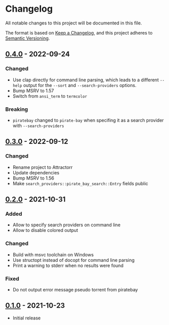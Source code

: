 # Changelog
All notable changes to this project will be documented in this file.

The format is based on [Keep a Changelog](https://keepachangelog.com/en/1.0.0/),
and this project adheres to [Semantic Versioning](https://semver.org/spec/v2.0.0.html).

## [0.4.0] - 2022-09-24

### Changed

 * Use clap directly for command line parsing, which leads to a different
   `--help` output for the `--sort` and `--search-providers` options.
 * Bump MSRV to 1.57
 * Switch from `ansi_term` to `termcolor`

### Breaking

 * `piratebay` changed to `pirate-bay` when specifing it as a search provider
   with `--search-providers` 

## [0.3.0] - 2022-09-12

### Changed

 * Rename project to Attractorr
 * Update dependencies
 * Bump MSRV to 1.56
 * Make `search_providers::pirate_bay_search::Entry` fields public

## [0.2.0] - 2021-10-31

### Added 

 * Allow to specify search providers on command line
 * Allow to disable colored output

### Changed

 * Build with msvc toolchain on Windows
 * Use structopt instead of docopt for command line parsing
 * Print a warning to stderr when no results were found

### Fixed

 * Do not output error message pseudo torrent from piratebay

## [0.1.0] - 2021-10-23

 * Initial release


[Unreleased]: https://github.com/rnestler/attractorr/compare/v0.4.0...HEAD
[0.4.0]: https://github.com/rnestler/attractorr/compare/v0.3.0...v0.4.0
[0.3.0]: https://github.com/rnestler/attractorr/compare/v0.2.0...v0.3.0
[0.2.0]: https://github.com/rnestler/attractorr/compare/v0.1.0...v0.2.0
[0.1.0]: https://github.com/rnestler/attractorr/releases/tag/v0.1.0
